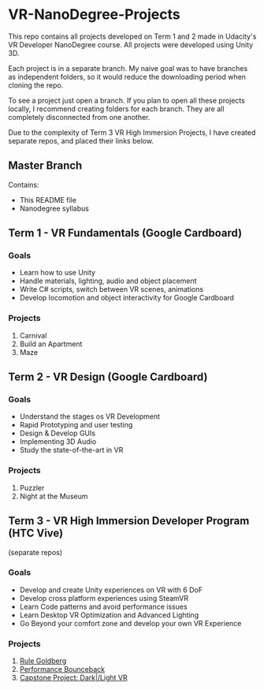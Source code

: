 # VR-NanoDegree-Projects
This repo contains all projects developed on Term 1 and 2 made in Udacity's VR Developer NanoDegree course. 
All projects were developed using Unity 3D.

Each project is in a separate branch.
My naive goal was to have branches as independent folders, so it would reduce the downloading period when cloning the repo.

To see a project just open a branch.
If you plan to open all these projects locally, I recommend creating folders for each branch.
They are all completely disconnected from one another.

Due to the complexity of Term 3 VR High Immersion Projects, I have created separate repos, and placed their links below.

## Master Branch
Contains:
- This README file
- Nanodegree syllabus

## Term 1 - VR Fundamentals (Google Cardboard)
### Goals
- Learn how to use Unity
- Handle materials, lighting, audio and object placement
- Write C# scripts, switch between VR scenes, animations
- Develop locomotion and object interactivity for Google Cardboard

### Projects
1. Carnival
2. Build an Apartment
3. Maze

## Term 2 - VR Design (Google Cardboard)
### Goals
- Understand the stages os VR Development
- Rapid Prototyping and user testing
- Design & Develop GUIs
- Implementing 3D Audio
- Study the state-of-the-art in VR

### Projects
1. Puzzler
2. Night at the Museum

## Term 3 - VR High Immersion Developer Program (HTC Vive)
(separate repos)

### Goals
- Develop and create Unity experiences on VR with 6 DoF
- Develop cross platform experiences using SteamVR
- Learn Code patterns and avoid performance issues
- Learn Desktop VR Optimization and Advanced Lighting
- Go Beyond your comfort zone and develop your own VR Experience

### Projects
1. [Rule Goldberg](https://github.com/tiagomms/Udacity_RuleGoldbergVR)
2. [Performance Bounceback](https://github.com/tiagomms/Udacity_PerformanceBouncebackVR)
3. [Capstone Project: Dark\|/Light VR](https://github.com/tiagomms/DarkLight_VR)
